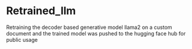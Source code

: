 # Retrained_llm
Retraining the decoder based generative model llama2 on a custom document and the trained model was pushed to the hugging face hub for public usage
